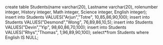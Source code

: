 create table Students(name varchar(20), Lastname varchar(20), rolenumber integer, History integer, Math integer, Science integer, English integer);
insert into Students VALUES("Arjun","Totre", 10,85,86,90,100);
insert into Students VALUES("Desmond","Wong", 76,89,86,10,5);
insert into Students VALUES("Devin","Yip", 98,60,86,70,100);
insert into Students VALUES("Rhys","Thomas", 1,96,89,90,100);
select*from Students where English IS NULL; 
